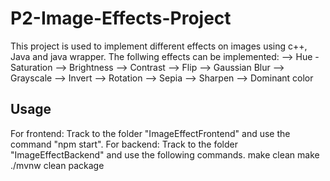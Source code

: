 # P2-Image-Effects-Project
This project is used to implement different effects on images using c++, Java and java wrapper.
The follwing effects can be implemented:
--> Hue - Saturation
--> Brightness
--> Contrast
--> Flip 
--> Gaussian Blur
--> Grayscale
--> Invert
--> Rotation 
--> Sepia
--> Sharpen
--> Dominant color

## Usage
 For frontend:
    Track to the folder "ImageEffectFrontend" and use the command "npm start".
 For backend:
    Track to the folder "ImageEffectBackend" and use the following commands.
    make clean
    make
    ./mvnw clean package
    <jar command>


